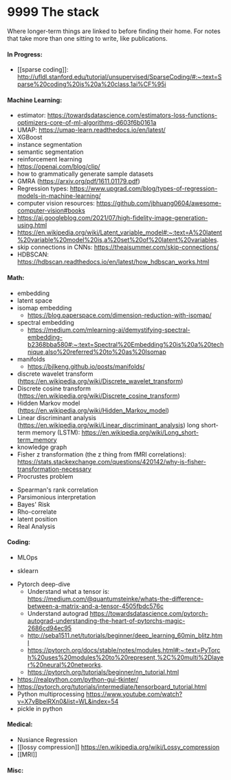 # 9999 The stack
Where longer-term things are linked to before finding their home. For notes that take more than one sitting to write, like publications.

#### In Progress:
- [[sparse coding]]: http://ufldl.stanford.edu/tutorial/unsupervised/SparseCoding/#:~:text=Sparse%20coding%20is%20a%20class,1ai%CF%95i

#### Machine Learning:
- estimator: https://towardsdatascience.com/estimators-loss-functions-optimizers-core-of-ml-algorithms-d603f6b0161a
- UMAP: https://umap-learn.readthedocs.io/en/latest/
- XGBoost
- instance segmentation
- semantic segmentation
- reinforcement learning
- https://openai.com/blog/clip/
- how to grammatically generate sample datasets 
- GMRA (https://arxiv.org/pdf/1611.01179.pdf)
- Regression types: https://www.upgrad.com/blog/types-of-regression-models-in-machine-learning/
- computer vision resources: https://github.com/jbhuang0604/awesome-computer-vision#books
- https://ai.googleblog.com/2021/07/high-fidelity-image-generation-using.html
- https://en.wikipedia.org/wiki/Latent_variable_model#:~:text=A%20latent%20variable%20model%20is,a%20set%20of%20latent%20variables.
- skip connections in CNNs: https://theaisummer.com/skip-connections/
- HDBSCAN: https://hdbscan.readthedocs.io/en/latest/how_hdbscan_works.html

#### Math:
- embedding
- latent space
- isomap embedding
	- https://blog.paperspace.com/dimension-reduction-with-isomap/
- spectral embedding 
	- https://medium.com/mlearning-ai/demystifying-spectral-embedding-b2368bba580#:~:text=Spectral%20Embedding%20is%20a%20technique,also%20referred%20to%20as%20Isomap
- manifolds
	- https://bjlkeng.github.io/posts/manifolds/
- discrete wavelet transform (https://en.wikipedia.org/wiki/Discrete_wavelet_transform)
- Discrete cosine transform (https://en.wikipedia.org/wiki/Discrete_cosine_transform)
- Hidden Markov model (https://en.wikipedia.org/wiki/Hidden_Markov_model)
- Linear discriminant analysis (https://en.wikipedia.org/wiki/Linear_discriminant_analysis)
 long short-term memory (LSTM): https://en.wikipedia.org/wiki/Long_short-term_memory
- knowledge graph
- Fisher z transformation (the z thing from fMRI correlations): https://stats.stackexchange.com/questions/420142/why-is-fisher-transformation-necessary
- Procrustes problem
* Spearman's rank correlation
* Parsimonious interpretation
* Bayes' Risk
* Rho-correlate
* latent position
* Real Analysis

#### Coding:
- MLOps
* sklearn
- Pytorch deep-dive
	- Understand what a tensor is: https://medium.com/@quantumsteinke/whats-the-difference-between-a-matrix-and-a-tensor-4505fbdc576c
	- Understand autograd https://towardsdatascience.com/pytorch-autograd-understanding-the-heart-of-pytorchs-magic-2686cd94ec95
	- http://seba1511.net/tutorials/beginner/deep_learning_60min_blitz.html
	- https://pytorch.org/docs/stable/notes/modules.html#:~:text=PyTorch%20uses%20modules%20to%20represent,%2C%20multi%2Dlayer%20neural%20networks.
	- https://pytorch.org/tutorials/beginner/nn_tutorial.html
- https://realpython.com/python-gui-tkinter/
- https://pytorch.org/tutorials/intermediate/tensorboard_tutorial.html
- Python multiprocessing https://www.youtube.com/watch?v=X7vBbelRXn0&list=WL&index=54
- pickle in python

#### Medical:
* Nusiance Regression
* [[lossy compression]] https://en.wikipedia.org/wiki/Lossy_compression
* [[MRI]]

#### Misc:

